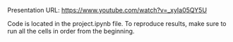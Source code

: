 Presentation URL: https://www.youtube.com/watch?v=_xyIa05QY5U

Code is located in the project.ipynb file.
To reproduce results, make sure to run all the cells in order from the beginning.
